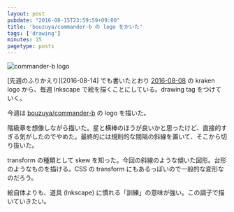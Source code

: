 ```yaml
---
layout: post
pubdate: "2016-08-15T23:59:59+09:00"
title: 'bouzuya/commander-b の logo をかいた'
tags: ['drawing']
minutes: 15
pagetype: posts
---
```

![commander-b logo](https://cloud.githubusercontent.com/assets/1221346/17646426/864afc9e-6203-11e6-8ead-a843e198fda2.png)

[先週のふりかえり][2016-08-14] でも書いたとおり [2016-08-08][] の kraken logo から、毎週 Inkscape で絵を描くことにしている。drawing tag をつけていく。

今週は [bouzuya/commander-b][] の logo を描いた。

階級章を想像しながら描いた。星と横棒のほうが良いかと思ったけど、直接的すぎる気がしたのでやめた。最終的には規則的な間隔の斜線を置いて、そこから切り抜いた。

transform の種類として skew を知った。今回の斜線のような傾いた図形。台形のようなものを描ける。CSS の transform にもあるっぽいので一般的な変形なのだろう。

絵自体よりも、道具 (Inkscape) に慣れる「訓練」の意味が強い。この調子で描いていきたい。

[2016-08-08]: http://blog.bouzuya.net/2016/08/08/
[bouzuya/commander-b]: https://github.com/bouzuya/commander-b
